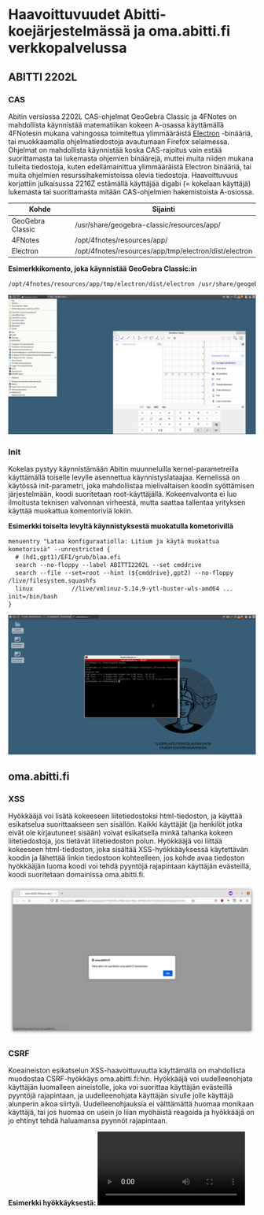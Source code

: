 # Haavoittuvuudet Abitti-koejärjestelmässä ja oma.abitti.fi verkkopalvelussa




## ABITTI 2202L

### CAS

Abitin versiossa 2202L CAS-ohjelmat GeoGebra Classic ja 4FNotes on mahdollista käynnistää matematiikan kokeen A-osassa käyttämällä 4FNotesin mukana vahingossa toimitettua ylimmääräistä [Electron](https://www.electronjs.org/) -binääriä, tai muokkaamalla ohjelmatiedostoja avautumaan Firefox selaimessa. Ohjelmat on mahdollista käynnistää koska CAS-rajoitus vain estää suorittamasta tai lukemasta ohjemien binäärejä, muttei muita niiden mukana tulleita tiedostoja, kuten edellämainittua ylimmääräistä Electron binääriä, tai muita ohjelmien resurssihakemistoissa olevia tiedostoja. Haavoittuvuus korjattiin julkaisussa 2216Z estämällä käyttäjää digabi (= kokelaan käyttäjä) lukemasta tai suorittamasta mitään CAS-ohjelmien hakemistoista A-osiossa.

| Kohde            | Sijainti                                              |
|------------------|-------------------------------------------------------|
| GeoGebra Classic | /usr/share/geogebra-classic/resources/app/            |
| 4FNotes          | /opt/4fnotes/resources/app/                           |
| Electron         | /opt/4fnotes/resources/app/tmp/electron/dist/electron |


 **Esimerkkikomento, joka käynnistää GeoGebra Classic:in**

```bash
/opt/4fnotes/resources/app/tmp/electron/dist/electron /usr/share/geogebra-classic/resources/app/
```


<img src="geogebra.png">


### Init

Kokelas pystyy käynnistämään Abitin muunneluilla kernel-parametreilla käyttämällä toiselle levylle asennettua käynnistyslataajaa. Kernelissä on käytössä init-parametri, joka mahdollistaa mielivaltaisen koodin syöttämisen järjestelmään, koodi suoritetaan root-käyttäjällä. Kokeenvalvonta ei luo ilmoitusta teknisen valvonnan virheestä, mutta saattaa tallentaa yrityksen käyttää muokattua komentoriviä lokiin.

**Esimerkki toiselta levyltä käynnistyksestä muokatulla kometorivillä**
```
menuentry "Lataa konfiguraatiolla: Litium ja käytä muokattua kometoriviä" --unrestricted {
  # (hd1,gpt1)/EFI/grub/blaa.efi
  search --no-floppy --label ABITTI2202L --set cmddrive
  search --file --set=root --hint (${cmddrive},gpt2) --no-floppy /live/filesystem.squashfs
  linux           //live/vmlinuz-5.14.9-ytl-buster-wls-amd64 ... init=/bin/bash 
}
```

<img src="root.png">

## oma.abitti.fi

### XSS

Hyökkääjä voi lisätä kokeeseen liitetiedostoksi html-tiedoston, ja käyttää esikatselua suorittaakseen sen sisällön. Kaikki käyttäjät (ja henkilöt jotka eivät ole kirjautuneet sisään) voivat esikatsella minkä tahanka kokeen liitetiedostoja, jos tietävät liitetiedoston polun. Hyökkääjä voi liittää kokeeseen html-tiedoston, joka sisältää XSS-hyökkääyksessä käytettävän koodin ja lähettää linkin tiedostoon kohteelleen, jos kohde avaa tiedoston hyökkääjän luoma koodi voi tehdä pyyntöjä rajapintaan käyttäjän evästeillä, koodi suoritetaan domainissa oma.abitti.fi.

<img src="ilmoitus.png">

### CSRF

Koeaineiston esikatselun XSS-haavoittuvuutta käyttämällä on mahdollista muodostaa CSRF-hyökkäys oma.abitti.fi:hin. Hyökkääjä voi uudelleenohjata käyttäjän luomalleen aineistolle, joka voi suorittaa käyttäjän evästeillä pyyntöjä rajapintaan, ja uudelleenohjata käyttäjän sivulle jolle käyttäjä alunperin aikoa siirtyä. Uudelleenohjauksia ei välttämättä huomaa monikaan käyttäjä, tai jos huomaa on usein jo liian myöhäistä reagoida ja hyökkääjä on jo ehtinyt tehdä haluamansa pyynnöt rajapintaan.


**Esimerkki hyökkäyksestä:**
<video controls src="csrf.mp4">
